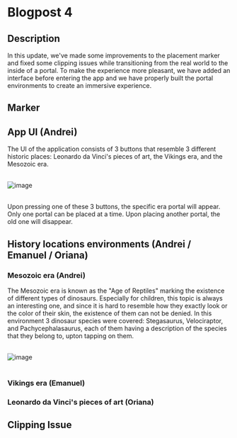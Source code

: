 # Blogpost 4 #

## Description ##

In this update, we've made some improvements to the placement marker and fixed some clipping issues while transitioning from the real world to the inside of a portal. To make the experience more pleasant, we have added an interface before entering the app and we have properly built the portal environments to create an immersive experience.


## Marker ##

## App UI (Andrei) ##  

The UI of the application consists of 3 buttons that resemble 3 different historic places: Leonardo da Vinci's pieces of art, the Vikings era, and the Mesozoic era.

<br>![image](https://github.com/user-attachments/assets/a3565123-922b-4476-b8d3-ffc3f0af11b8)<br><br>

Upon pressing one of these 3 buttons, the specific era portal will appear. Only one portal can be placed at a time. Upon placing another portal, the old one will disappear.

## History locations environments (Andrei / Emanuel / Oriana) ##

### Mesozoic era (Andrei) ###

The Mesozoic era is known as the "Age of Reptiles" marking the existence of different types of dinosaurs. Especially for children, this topic is always an interesting one, and since it is hard to resemble how they exactly look or the color of their skin, the existence of them can not be denied. In this environment 3 dinosaur species were covered: Stegasaurus, Velociraptor, and Pachycephalasaurus, each of them having a description of the species that they belong to, upton tapping on them.

<br>![image](https://github.com/user-attachments/assets/0e3c576d-9e90-4285-85fd-7eda6e5443fb)<br><br>

### Vikings era (Emanuel) ###

### Leonardo da Vinci's pieces of art (Oriana) ###

## Clipping Issue ##    
